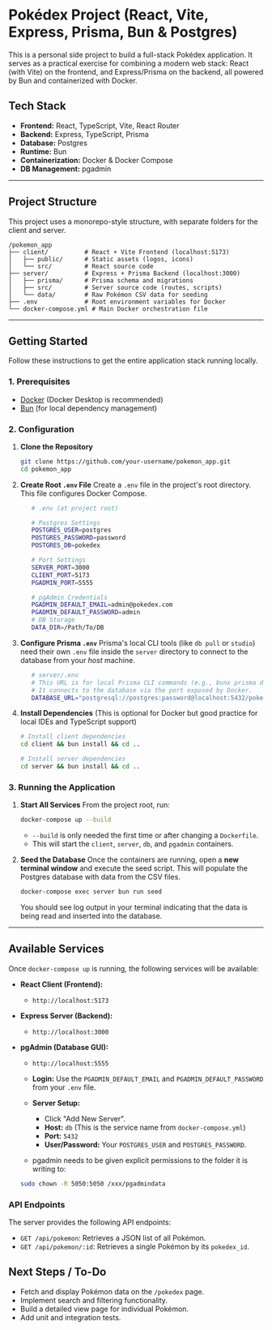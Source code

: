 # Pokédex Project (React, Vite, Express, Prisma, Bun & Postgres)

This is a personal side project to build a full-stack Pokédex application. It serves as a practical exercise for combining a modern web stack: React (with Vite) on the frontend, and Express/Prisma on the backend, all powered by Bun and containerized with Docker.

## Tech Stack

  * **Frontend:** React, TypeScript, Vite, React Router
  * **Backend:** Express, TypeScript, Prisma
  * **Database:** Postgres
  * **Runtime:** Bun
  * **Containerization:** Docker & Docker Compose
  * **DB Management:** pgadmin

-----

## Project Structure

This project uses a monorepo-style structure, with separate folders for the client and server.

```
/pokemon_app
├── client/          # React + Vite Frontend (localhost:5173)
│   ├── public/      # Static assets (logos, icons)
│   └── src/         # React source code
├── server/          # Express + Prisma Backend (localhost:3000)
│   ├── prisma/      # Prisma schema and migrations
│   ├── src/         # Server source code (routes, scripts)
│   └── data/        # Raw Pokémon CSV data for seeding
├── .env             # Root environment variables for Docker
└── docker-compose.yml # Main Docker orchestration file
```

-----

## Getting Started

Follow these instructions to get the entire application stack running locally.

### 1\. Prerequisites

  * [Docker](https://www.docker.com/products/docker-desktop/) (Docker Desktop is recommended)
  * [Bun](https://bun.sh/) (for local dependency management)

### 2\. Configuration

1.  **Clone the Repository**

    ```bash
    git clone https://github.com/your-username/pokemon_app.git
    cd pokemon_app
    ```

2.  **Create Root `.env` File**
    Create a `.env` file in the project's root directory. This file configures Docker Compose.

     ```bash
        # .env (at project root)
    
        # Postgres Settings
        POSTGRES_USER=postgres
        POSTGRES_PASSWORD=password
        POSTGRES_DB=pokedex
    
        # Port Settings
        SERVER_PORT=3000
        CLIENT_PORT=5173
        PGADMIN_PORT=5555
    
        # pgAdmin Credentials
        PGADMIN_DEFAULT_EMAIL=admin@pokedex.com
        PGADMIN_DEFAULT_PASSWORD=admin
        # DB Storage
        DATA_DIR=/Path/To/DB
    ```

3.  **Configure Prisma `.env`**
    Prisma's local CLI tools (like `db pull` or `studio`) need their own `.env` file inside the `server` directory to connect to the database from your *host* machine. 
    ```bash
       # server/.env
       # This URL is for local Prisma CLI commands (e.g., bunx prisma db pull)
       # It connects to the database via the port exposed by Docker.
       DATABASE_URL="postgresql://postgres:password@localhost:5432/pokedex?schema=public"
    ```

4.  **Install Dependencies**
    (This is optional for Docker but good practice for local IDEs and TypeScript support)

    ```bash
    # Install client dependencies
    cd client && bun install && cd ..

    # Install server dependencies
    cd server && bun install && cd ..
    ```

### 3\. Running the Application

1.  **Start All Services**
    From the project root, run:

    ```bash
    docker-compose up --build
    ```

      * `--build` is only needed the first time or after changing a `Dockerfile`.
      * This will start the `client`, `server`, `db`, and `pgadmin` containers.

2.  **Seed the Database**
    Once the containers are running, open a **new terminal window** and execute the seed script. This will populate the Postgres database with data from the CSV files.

    ```bash
    docker-compose exec server bun run seed
    ```

    You should see log output in your terminal indicating that the data is being read and inserted into the database.

-----

## Available Services

Once `docker-compose up` is running, the following services will be available:

  * **React Client (Frontend):**

      * `http://localhost:5173`

  * **Express Server (Backend):**

      * `http://localhost:3000`

  * **pgAdmin (Database GUI):**

      * `http://localhost:5555`
      * **Login:** Use the `PGADMIN_DEFAULT_EMAIL` and `PGADMIN_DEFAULT_PASSWORD` from your `.env` file.
      * **Server Setup:**
          * Click "Add New Server".
          * **Host:** `db` (This is the service name from `docker-compose.yml`)
          * **Port:** `5432`
          * **User/Password:** Your `POSTGRES_USER` and `POSTGRES_PASSWORD`.

      * pgadmin needs to be given explicit permissions to the folder it is writing to:
    ```bash
    sudo chown -R 5050:5050 /xxx/pgadmindata
    ```

### API Endpoints

The server provides the following API endpoints:

  * `GET /api/pokemon`: Retrieves a JSON list of all Pokémon.
  * `GET /api/pokemon/:id`: Retrieves a single Pokémon by its `pokedex_id`.

## Next Steps / To-Do
  * Fetch and display Pokémon data on the `/pokedex` page.
  * Implement search and filtering functionality.
  * Build a detailed view page for individual Pokémon.
  * Add unit and integration tests.
